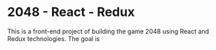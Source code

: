 # 2048 - React - Redux
This is a front-end project of building the game 2048 using React and Redux technologies. 
The goal is 